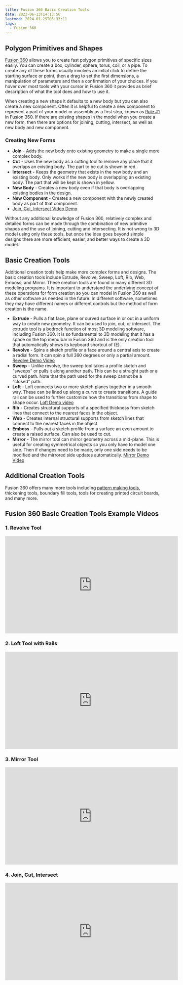 ```yaml
---
title: Fusion 360 Basic Creation Tools
date: 2023-06-13T14:13:56
lastmod: 2024-01-25T05:33:11
tags:
  - Fusion 360
---
```


## Polygon Primitives and Shapes

[Fusion 360](fusion-360.md) allows you to create fast polygon primitives of specific sizes easily. You can create a box, cylinder, sphere, torus, coil, or a pipe. To create any of these forms usually involves an initial click to define the starting surface or point, then a drag to set the first dimensions, a manipulation of parameters and then a confirmation of your choices. If you hover over most tools with your cursor in Fusion 360 it provides as brief description of what the tool does and how to use it.

When creating a new shape it defaults to a new body but you can also create a new component. Often it is helpful to create a new component to represent a part of your model or assembly as a first step, known as [Rule #1](./fusion-360-rule-number-one.md) in Fusion 360. If there are existing shapes in the model when you create a new form, then there are options for joining, cutting, intersect, as well as new body and new component.

### Creating New Forms

- **Join** - Adds the new body onto existing geometry to make a single more complex body.
- **Cut** - Uses the new body as a cutting tool to remove any place that it overlaps an existing body. The part to be cut is shown in red.
- **Intersect** - Keeps the geometry that exists in the new body and an existing body. Only works if the new body is overlapping an existing body. The part that will be kept is shown in yellow.
- **New Body** - Creates a new body even if that body is overlapping existing bodies in the design.
- **New Component** - Creates a new component with the newly created body as part of that component.
- [Join, Cut, Intersect Video Demo](https://youtu.be/iLr9d8Gp7Ls)

Without any additional knowledge of Fusion 360, relatively complex and detailed forms can be made through the combination of new primitive shapes and the use of joining, cutting and intersecting. It is not wrong to 3D model using only these tools, but once the idea goes beyond simple designs there are more efficient, easier, and better ways to create a 3D model.

## Basic Creation Tools

Additional creation tools help make more complex forms and designs. The basic creation tools include Extrude, Revolve, Sweep, Loft, Rib, Web, Emboss, and Mirror. These creation tools are found in many different 3D modeling programs. It is important to understand the underlying concept of these operations for form creation so you can model in Fusion 360 as well as other software as needed in the future. In different software, sometimes they may have different names or different controls but the method of form creation is the name.

- **Extrude** - Pulls a flat face, plane or curved surface in or out in a uniform way to create new geometry. It can be used to join, cut, or intersect. The extrude tool is a bedrock function of most 3D modeling software, including Fusion 360. It is so fundamental to 3D modeling that it has a space on the top menu bar in Fusion 360 and is the only creation tool that automatically shows its keyboard shortcut of (E).
- **Revolve** - Spins a sketch profile or a face around a central axis to create a radial form. It can spin a full 360 degrees or only a partial amount. [Revolve Demo Video](https://youtu.be/VzossdZbGtk)
- **Sweep** - Unlike revolve, the sweep tool takes a profile sketch and "sweeps" or pulls it along another path. This can be a straight path or a curved path. Note that the path used for the sweep cannot be a "closed" path.
- **Loft** - Loft connects two or more sketch planes together in a smooth way. These can be lined up along a curve to create transitions. A guide rail can be used to further customize how the transitions from shape to shape occur. [Loft Demo video](https://youtu.be/OTBZuSGG6bc)
- **Rib** - Creates structural supports of a specified thickness from sketch lines that connect to the nearest faces in the object.
- **Web** - Creates internal structural supports from sketch lines that connect to the nearest faces in the object.
- **Emboss** - Pulls out a sketch profile from a surface an even amount to create a raised surface. Can also be used to cut.
- **Mirror** - The mirror tool can mirror geometry across a mid-plane. This is useful for creating symmetrical objects so you only have to model one side. Then if changes need to be made, only one side needs to be modified and the mirrored side updates automatically. [Mirror Demo Video](https://youtu.be/vwCUjtsghdI)

## Additional Creation Tools

Fusion 360 offers many more tools including [pattern making tools](./fusion-360-basic-pattern-tools.md), thickening tools, boundary fill tools, tools for creating printed circuit boards, and many more.

## Fusion 360 Basic Creation Tools Example Videos

<div class="tutorial-video-grid">

<div class="video-card">

### 1. Revolve Tool

<div class="iframe-16-9-container"><iframe class="youTubeIframe" width="560" height="315" src="https://www.youtube.com/embed/VzossdZbGtk?rel=0" title="YouTube video player" frameborder="0" allow="accelerometer; autoplay; clipboard-write; encrypted-media; gyroscope; picture-in-picture; web-share" allowfullscreen></iframe>
</div>
</div>

<div class="video-card">

### 2. Loft Tool with Rails

<div class="iframe-16-9-container"><iframe class="youTubeIframe" width="560" height="315" src="https://www.youtube.com/embed/OTBZuSGG6bc?rel=0" title="YouTube video player" frameborder="0" allow="accelerometer; autoplay; clipboard-write; encrypted-media; gyroscope; picture-in-picture; web-share" allowfullscreen></iframe>
</div>
</div>

<div class="video-card">

### 3. Mirror Tool

<div class="iframe-16-9-container"><iframe class="youTubeIframe" width="560" height="315" src="https://www.youtube.com/embed/vwCUjtsghdI?rel=0" title="YouTube video player" frameborder="0" allow="accelerometer; autoplay; clipboard-write; encrypted-media; gyroscope; picture-in-picture; web-share" allowfullscreen></iframe>
</div>
</div>

<div class="video-card">

### 4. Join, Cut, Intersect

<div class="iframe-16-9-container"><iframe class="youTubeIframe" width="560" height="315" src="https://www.youtube.com/embed/iLr9d8Gp7Ls?rel=0" title="YouTube video player" frameborder="0" allow="accelerometer; autoplay; clipboard-write; encrypted-media; gyroscope; picture-in-picture; web-share" allowfullscreen></iframe>
</div>
</div>

</div>
